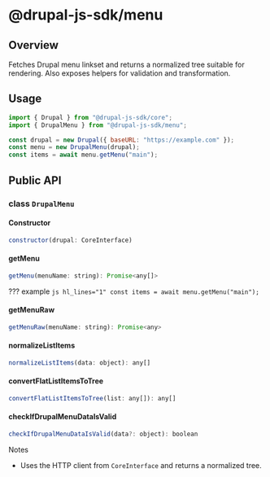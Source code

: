 # @drupal-js-sdk/menu

## Overview

Fetches Drupal menu linkset and returns a normalized tree suitable for rendering. Also exposes helpers for validation and transformation.

## Usage

```js hl_lines="4-5 6"
import { Drupal } from "@drupal-js-sdk/core";
import { DrupalMenu } from "@drupal-js-sdk/menu";

const drupal = new Drupal({ baseURL: "https://example.com" });
const menu = new DrupalMenu(drupal);
const items = await menu.getMenu("main");
```

## Public API

### class `DrupalMenu`

#### Constructor

```js title=""
constructor(drupal: CoreInterface)
```

#### getMenu

```js title=""
getMenu(menuName: string): Promise<any[]>
```

??? example
`js hl_lines="1"
    const items = await menu.getMenu("main");
    `

#### getMenuRaw

```js title=""
getMenuRaw(menuName: string): Promise<any>
```

#### normalizeListItems

```js title=""
normalizeListItems(data: object): any[]
```

#### convertFlatListItemsToTree

```js title=""
convertFlatListItemsToTree(list: any[]): any[]
```

#### checkIfDrupalMenuDataIsValid

```js title=""
checkIfDrupalMenuDataIsValid(data?: object): boolean
```

Notes

- Uses the HTTP client from `CoreInterface` and returns a normalized tree.
